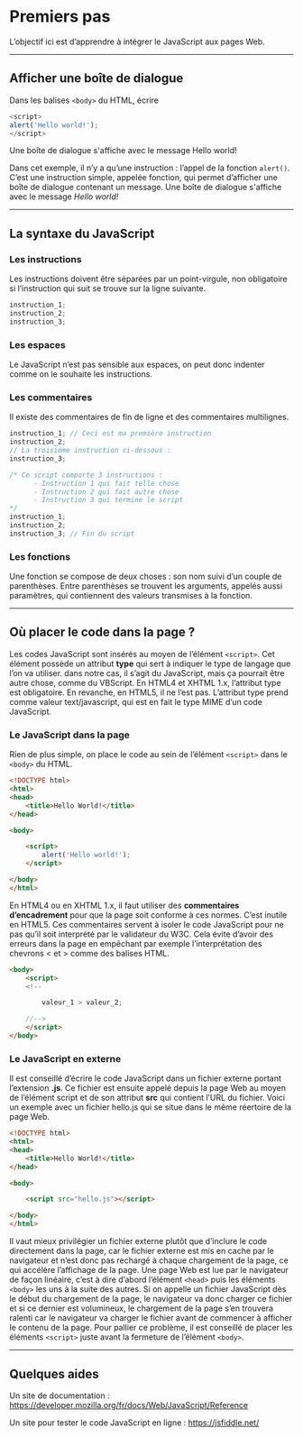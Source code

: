 # Premiers pas
L’objectif ici est d’apprendre à intégrer le JavaScript aux pages Web.

----

## Afficher une boîte de dialogue
Dans les balises `<body>` du HTML, écrire
```javascript
<script>
alert('Hello world!');
</script>
```
Une boîte de dialogue s'affiche avec le message Hello world!

Dans cet exemple, il n’y a qu’une instruction : l’appel de la fonction `alert()`. C’est une instruction simple, appelée fonction, qui permet d’afficher une boîte de dialogue contenant un message. Une boîte de dialogue s'affiche avec le message *Hello world!*  

----

## La syntaxe du JavaScript
### Les instructions
Les instructions doivent être séparées par un point-virgule, non obligatoire si l’instruction qui suit se trouve sur la ligne suivante.
```javascript
instruction_1;
instruction_2;
instruction_3;
```
### Les espaces
Le JavaScript n’est pas sensible aux espaces, on peut donc indenter comme on le souhaite les instructions.
### Les commentaires
Il existe des commentaires de fin de ligne et des commentaires multilignes.
```javascript
instruction_1; // Ceci est ma première instruction
instruction_2;
// La troisième instruction ci-dessous :
instruction_3;

/* Ce script comporte 3 instructions :
      - Instruction 1 qui fait telle chose
      - Instruction 2 qui fait autre chose
      - Instruction 3 qui termine le script
*/
instruction_1;
instruction_2;
instruction_3; // Fin du script
```
### Les fonctions
Une fonction se compose de deux choses : son nom suivi d’un couple de parenthèses. Entre parenthèses se trouvent les arguments, appelés aussi paramètres, qui contiennent des valeurs transmises à la fonction.

----

## Où placer le code dans la page ?
Les codes JavaScript sont insérés au moyen de l’élément `<script>`. Cet élément possède un attribut **type** qui sert à indiquer le type de langage que l’on va utiliser. dans notre cas, il s’agit du JavaScript, mais ça pourrait être autre chose, comme du VBScript.
En HTML4 et XHTML 1.x, l’attribut type est obligatoire. En revanche, en HTML5, il ne l’est pas. L’attribut type prend comme valeur text/javascript, qui est en fait le type MIME d’un code JavaScript.

### Le JavaScript dans la page
Rien de plus simple, on place le code au sein de l’élément `<script>` dans le `<body>` du HTML.
```html
<!DOCTYPE html>
<html>
<head>
    <title>Hello World!</title>
</head>

<body>

    <script>
        alert('Hello world!');
    </script>

</body>
</html>
```
En HTML4 ou en XHTML 1.x, il faut utiliser des **commentaires d’encadrement** pour que la page soit conforme à ces normes. C’est inutile en HTML5. Ces commentaires servent à isoler le code JavaScript pour ne pas qu’il soit interprété par le validateur du W3C. Cela évite d’avoir des erreurs dans la page en empêchant par exemple l’interprétation des chevrons < et > comme des balises HTML.
```html
<body>
    <script>
    <!--

        valeur_1 > valeur_2;

    //-->
    </script>
</body>
```

### Le JavaScript en externe
Il est conseillé d’écrire le code JavaScript dans un fichier externe portant l’extension **.js**. Ce fichier est ensuite appelé depuis la page Web au moyen de l’élément script et de son attribut **src** qui contient l’URL du fichier.
Voici un exemple avec un fichier hello.js qui se situe dans le même réertoire de la page Web.
```html
<!DOCTYPE html>
<html>
<head>
    <title>Hello World!</title>
</head>

<body>

    <script src="hello.js"></script>

</body>
</html>

```
Il vaut mieux privilégier un fichier externe plutôt que d’inclure le code directement dans la page, car le fichier externe est mis en cache par le navigateur et n’est donc pas rechargé à chaque chargement de la page, ce qui accélère l’affichage de la page.
Une page Web est lue par le navigateur de façon linéaire, c’est à dire d’abord l’élément `<head>` puis les éléments `<body>` les uns à la suite des autres. Si on appelle un fichier JavaScript dès le début du chargement de la page, le navigateur va donc charger ce fichier et si ce dernier est volumineux, le chargement de la page s’en trouvera ralenti car le navigateur va charger le fichier avant de commencer à afficher le contenu de la page.
Pour pallier ce problème, il est conseillé de placer les éléments `<script>` juste avant la fermeture de l’élément `<body>`.

----

## Quelques aides
Un site de documentation :
https://developer.mozilla.org/fr/docs/Web/JavaScript/Reference

Un site pour tester le code JavaScript en ligne :
https://jsfiddle.net/
